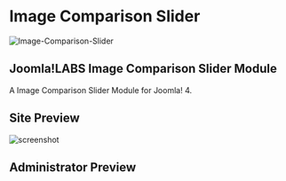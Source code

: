 Image Comparison Slider
====================
![Image-Comparison-Slider](https://user-images.githubusercontent.com/906604/91639107-82078d80-ea14-11ea-8a3c-038ee44981bc.png)

Joomla!LABS Image Comparison Slider Module
---------------------

A Image Comparison Slider Module for Joomla! 4.


Site Preview
---------------------
![screenshot](https://user-images.githubusercontent.com/906604/91639022-dbbb8800-ea13-11ea-8438-39a3d2e74c3e.png "Joomla!LABS Image Comparison Slider Module Site Screenshot")


Administrator Preview
---------------------

